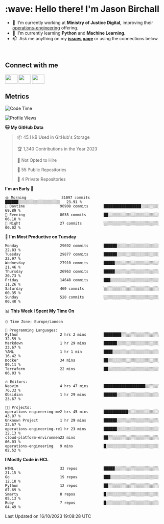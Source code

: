 <h1 align="left" id="jason-title">:wave: Hello there! I'm Jason Birchall</h1>

- :office: &nbsp;I'm currently working at **Ministry of Justice Digital**, improving their [operations-engineering](https://github.com/ministryofjustice/operations-engineering) offering.
- :seedling: &nbsp;I’m currently learning **Python** and **Machine Learning**.
- :mailbox: &nbsp;Ask me anything on my **[issues page]** or using the connections below.


<br>

<h2>Connect with me</h2>
<p>
<a href="https://twitter.com/jsonBirchall" target="blank"><img align="center" src="https://cdn.jsdelivr.net/npm/simple-icons@3.0.1/icons/twitter.svg" alt="" height="30" width="40" /></a>
<a href="https://keybase.io/json0" target="blank"><img align="center" src="https://cdn.jsdelivr.net/npm/simple-icons@3.0.1/icons/keybase.svg" alt="" height="30" width="40" /></a>
<a href="https://www.reddit.com/user/kakorate" target="blank"><img align="center" src="https://cdn.jsdelivr.net/npm/simple-icons@3.0.1/icons/reddit.svg" alt="" height="30" width="40" /></a>
</p>

<h2>Metrics</h2>

<!--START_SECTION:waka-->
![Code Time](http://img.shields.io/badge/Code%20Time-1%2C224%20hrs%208%20mins-blue)

![Profile Views](http://img.shields.io/badge/Profile%20Views-1-blue)

**🐱 My GitHub Data** 

> 📦 45.1 kB Used in GitHub's Storage 
 > 
> 🏆 1,340 Contributions in the Year 2023
 > 
> 🚫 Not Opted to Hire
 > 
> 📜 55 Public Repositories 
 > 
> 🔑 4 Private Repositories 
 > 
**I'm an Early 🐤** 

```text
🌞 Morning                31097 commits       ██████░░░░░░░░░░░░░░░░░░░   23.91 % 
🌆 Daytime                90908 commits       █████████████████░░░░░░░░   69.89 % 
🌃 Evening                8038 commits        ██░░░░░░░░░░░░░░░░░░░░░░░   06.18 % 
🌙 Night                  27 commits          ░░░░░░░░░░░░░░░░░░░░░░░░░   00.02 % 
```
📅 **I'm Most Productive on Tuesday** 

```text
Monday                   29692 commits       ██████░░░░░░░░░░░░░░░░░░░   22.83 % 
Tuesday                  29877 commits       ██████░░░░░░░░░░░░░░░░░░░   22.97 % 
Wednesday                27910 commits       █████░░░░░░░░░░░░░░░░░░░░   21.46 % 
Thursday                 26963 commits       █████░░░░░░░░░░░░░░░░░░░░   20.73 % 
Friday                   14648 commits       ███░░░░░░░░░░░░░░░░░░░░░░   11.26 % 
Saturday                 460 commits         ░░░░░░░░░░░░░░░░░░░░░░░░░   00.35 % 
Sunday                   520 commits         ░░░░░░░░░░░░░░░░░░░░░░░░░   00.40 % 
```


📊 **This Week I Spent My Time On** 

```text
🕑︎ Time Zone: Europe/London

💬 Programming Languages: 
Python                   2 hrs 2 mins        ████████░░░░░░░░░░░░░░░░░   32.59 % 
Markdown                 1 hr 29 mins        ██████░░░░░░░░░░░░░░░░░░░   23.67 % 
YAML                     1 hr 1 min          ████░░░░░░░░░░░░░░░░░░░░░   16.42 % 
Docker                   34 mins             ██░░░░░░░░░░░░░░░░░░░░░░░   09.11 % 
Terraform                22 mins             ██░░░░░░░░░░░░░░░░░░░░░░░   06.03 % 

🔥 Editors: 
Neovim                   4 hrs 47 mins       ███████████████████░░░░░░   76.33 % 
Obsidian                 1 hr 29 mins        ██████░░░░░░░░░░░░░░░░░░░   23.67 % 

🐱‍💻 Projects: 
operations-engineering-me2 hrs 45 mins       ███████████░░░░░░░░░░░░░░   43.87 % 
Unknown Project          1 hr 29 mins        ██████░░░░░░░░░░░░░░░░░░░   23.67 % 
operations-engineering-re1 hr 23 mins        ██████░░░░░░░░░░░░░░░░░░░   22.13 % 
cloud-platform-environmen22 mins             ██░░░░░░░░░░░░░░░░░░░░░░░   06.03 % 
operations-engineering   9 mins              █░░░░░░░░░░░░░░░░░░░░░░░░   02.52 % 
```

**I Mostly Code in HCL** 

```text
HTML                     33 repos            █████░░░░░░░░░░░░░░░░░░░░   21.15 % 
Go                       19 repos            ███░░░░░░░░░░░░░░░░░░░░░░   12.18 % 
Python                   12 repos            ██░░░░░░░░░░░░░░░░░░░░░░░   07.69 % 
Smarty                   8 repos             █░░░░░░░░░░░░░░░░░░░░░░░░   05.13 % 
Ruby                     7 repos             █░░░░░░░░░░░░░░░░░░░░░░░░   04.49 % 
```




 Last Updated on 16/10/2023 19:08:28 UTC
<!--END_SECTION:waka-->

<!-- links -->

[issues page]: https://github.com/jasonBirchall/jasonBirchall/issues "jasonBirchall/issues"
